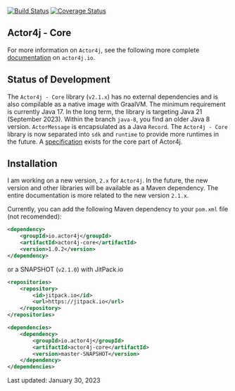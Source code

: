 [![Build Status](https://travis-ci.org/relvaner/actor4j-core.svg?branch=master)](https://travis-ci.org/relvaner/actor4j-core)
[![Coverage Status](https://coveralls.io/repos/github/relvaner/actor4j-core/badge.svg?branch=master)](https://coveralls.io/github/relvaner/actor4j-core?branch=master)

## Actor4j - Core ##

For more information on `Actor4j`, see the following more complete [documentation](https://actor4j.io/documentation/) on `actor4j.io`.

## Status of Development ##

The `Actor4j - Core` library (`v2.1.x`) has no external dependencies and is also compilable as a native image with GraalVM. The minimum requirement is currently Java 17. In the long term, the library is targeting Java 21 (September 2023). Within the branch `java-8`, you find an older Java 8 version. `ActorMessage` is encapsulated as a Java `Record`. The `Actor4j - Core` library is now separated into `sdk` and `runtime` to provide more runtimes in the future. A [specification](https://github.com/relvaner/actor4j-spec) exists for the core part of Actor4j.

## Installation ##

I am working on a new version, `2.x` for `Actor4j`. In the future, the new version and other libraries will be available as a Maven dependency. The entire documentation is more related to the new version `2.1.x`.

Currently, you can add the following Maven dependency to your `pom.xml` file (not recomended):

```xml
<dependency>
	<groupId>io.actor4j</groupId>
	<artifactId>actor4j-core</artifactId>
	<version>1.0.2</version>
</dependency>
```

or a SNAPSHOT (`v2.1.0`) with JitPack.io

```xml
<repositories>
	<repository>
		<id>jitpack.io</id>
		<url>https://jitpack.io</url>
	</repository>
</repositories>

<dependencies>
	<dependency>
		<groupId>io.actor4j</groupId>
		<artifactId>actor4j-core</artifactId>
		<version>master-SNAPSHOT</version>
	</dependency>
</dependencies>
```

Last updated: January 30, 2023